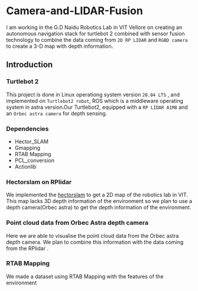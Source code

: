 # Camera-and-LIDAR-Fusion
I am working in the G.D Naidu Robotics Lab in VIT Vellore on creating an autonomous navigation stack for turtlebot 2 combined with sensor fusion technology to combine the data coming from `2D RP LIDAR` and `RGBD camera` to create a 3-D map with depth information.

## Introduction

### Turtlebot 2

This project is done in Linux operationg system version `20.04 LTS` , and implemented on `Turtlebot2 robot`, ROS which is a middleware operating system in astra version.Our Turtlebot2, equipped with a `RP LIDAR A1M8` and an `Orbec astra camera` for depth sensing.

### Dependencies
-  Hector_SLAM
-  Gmapping
-  RTAB Mapping
-  PCL_conversion
-  Actionlib

### Hectorslam on RPlidar

We implemented the [hectorslam](https://github.com/tu-darmstadt-ros-pkg/hector_slam) to get a 2D map of the robotics lab in VIT. This map lacks 3D depth information of the environment so we plan to use a depth camera(Orbec astra) to get the depth information of the environment.

### Point cloud data from Orbec Astra depth camera

Here we are able to visualise the point cloud data from the Orbec astra depth camera. We plan to combine this information with the data coming from the RPlidar .

### RTAB Mapping

We made a dataset using RTAB Mapping with the features of the environment

